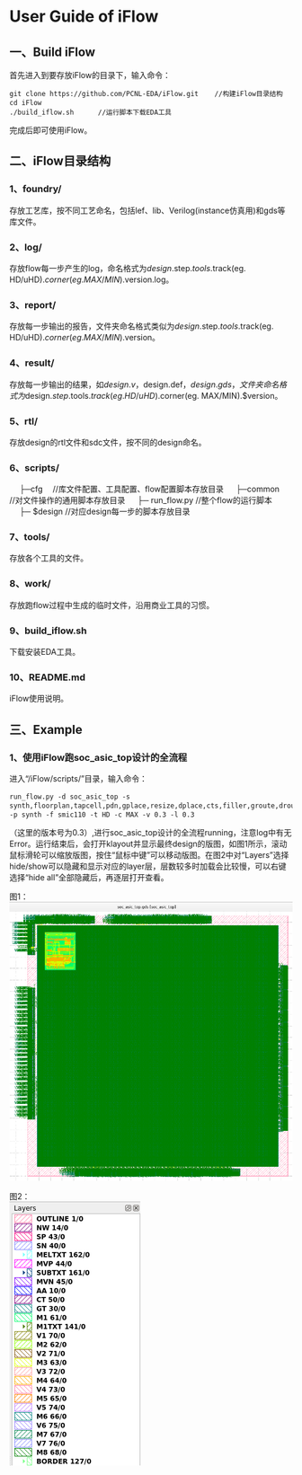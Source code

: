 # User Guide of iFlow
## 一、Build iFlow
首先进入到要存放iFlow的目录下，输入命令：
```
git clone https://github.com/PCNL-EDA/iFlow.git    //构建iFlow目录结构
cd iFlow
./build_iflow.sh      //运行脚本下载EDA工具
```
完成后即可使用iFlow。

## 二、iFlow目录结构
### 1、foundry/
存放工艺库，按不同工艺命名，包括lef、lib、Verilog(instance仿真用)和gds等库文件。
### 2、log/
存放flow每一步产生的log，命名格式为$design.$step.$tools.$track(eg. HD/uHD).$corner(eg. MAX/MIN).$version.log。
### 3、report/
存放每一步输出的报告，文件夹命名格式类似为$design.$step.$tools.$track(eg. HD/uHD).$corner(eg. MAX/MIN).$version。
### 4、result/
存放每一步输出的结果，如$design.v，$design.def，$design.gds，文件夹命名格式为$design.$step.$tools.$track(eg. HD/uHD).$corner(eg. MAX/MIN).$version。
### 5、rtl/
存放design的rtl文件和sdc文件，按不同的design命名。
### 6、scripts/
　		├─cfg　           //库文件配置、工具配置、flow配置脚本存放目录
　		├─common　　      //对文件操作的通用脚本存放目录
　		├─ run_flow.py    //整个flow的运行脚本
　		├─ $design       //对应design每一步的脚本存放目录
### 7、tools/
存放各个工具的文件。
### 8、work/
存放跑flow过程中生成的临时文件，沿用商业工具的习惯。
### 9、build_iflow.sh
下载安装EDA工具。
### 10、README.md
iFlow使用说明。

## 三、Example
### 1、使用iFlow跑soc_asic_top设计的全流程
进入“/iFlow/scripts/”目录，输入命令：
```
run_flow.py -d soc_asic_top -s synth,floorplan,tapcell,pdn,gplace,resize,dplace,cts,filler,groute,droute,layout -p synth -f smic110 -t HD -c MAX -v 0.3 -l 0.3
```
（这里的版本号为0.3）,进行soc_asic_top设计的全流程running，注意log中有无Error。运行结束后，会打开klayout并显示最终design的版图，如图1所示，滚动鼠标滑轮可以缩放版图，按住“鼠标中键”可以移动版图。在图2中对“Layers”选择hide/show可以隐藏和显示对应的layer层，层数较多时加载会比较慢，可以右键选择“hide all”全部隐藏后，再逐层打开查看。

图1：
![image](https://github.com/ll574918628/iFlow-image/blob/master/p1.png)

图2：              
![image](https://github.com/ll574918628/iFlow-image/blob/master/p2.png)

